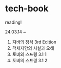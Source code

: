 # tech-book
reading!

24.03.14 ~ 

1. 자바의 정석 3rd Edition
2. 객체지향의 사실과 오해
3. 토비의 스프링 3.1 1
4. 토비의 스프링 3.1 2
